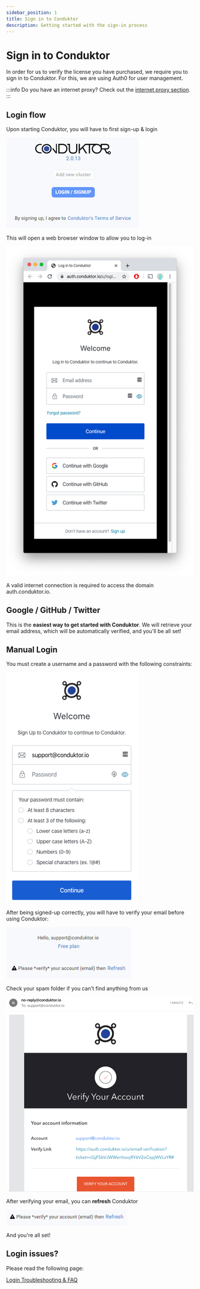 ```yaml
---
sidebar_position: 1
title: Sign in to Conduktor
description: Getting started with the sign-in process
---
```


# Sign in to Conduktor

In order for us to verify the license you have purchased, we require you to sign in to Conduktor. For this, we are using Auth0 for user management.&#x20;

:::info
Do you have an internet proxy? Check out the
[internet proxy section](../login-troubleshooting/internet-proxy).
:::

## Login flow

Upon starting Conduktor, you will have to first sign-up & login

![](<../../assets/image (32).png>)

This will open a web browser window to allow you to log-in&#x20;

![](../../assets/screen-shot-2020-04-08-at-10.23.15.png)

A valid internet connection is required to access the domain auth.conduktor.io.&#x20;

## Google / GitHub / Twitter

This is the **easiest way to get started with Conduktor**. We will retrieve your email address, which will be automatically verified, and you'll be all set!&#x20;

## Manual Login

You must create a username and a password with the following constraints:

![](<../../assets/image (30).png>)

After being signed-up correctly, you will have to verify your email before using Conduktor:

![](<../../assets/image (1).png>)

Check your spam folder if you can't find anything from us

![](<../../assets/image (5).png>)

After verifying your email, you can **refresh** Conduktor

![](<../../assets/image (24).png>)

And you're all set!

## Login issues?

Please read the following page:

[Login Troubleshooting & FAQ](../login-troubleshooting/)
